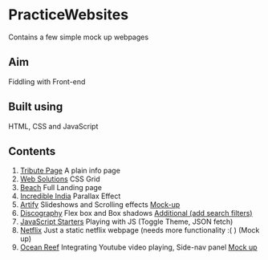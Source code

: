 # PracticeWebsites

Contains a few simple mock up webpages

## Aim
Fiddling with Front-end 

## Built using
HTML, CSS and JavaScript

## Contents
1. [Tribute Page](https://akshaya-vc.github.io/PracticeWebsites/1.Tribute_page/)
A plain info page
2. [Web Solutions](https://akshaya-vc.github.io/PracticeWebsites/2.Web_solutions(Grid)/)
CSS Grid
3. [Beach](https://akshaya-vc.github.io/PracticeWebsites/7.FullLandingPage/)
Full Landing page
4. [Incredible India](https://akshaya-vc.github.io/PracticeWebsites/8.ParallaxEffect/)
Parallax Effect
5. [Artify](https://akshaya-vc.github.io/PracticeWebsites/Artify/)
Slideshows and Scrolling effects [Mock-up](https://www.connect-bts.com/)
6. [Discography](https://akshaya-vc.github.io/PracticeWebsites/Discography/index)
Flex box and Box shadows [Additional (add search filters)](https://akshaya-vc.github.io/PracticeWebsites/Discography/Filmography)
7. [JavaScript Starters](https://akshaya-vc.github.io/PracticeWebsites/JS_Starters/)
Playing with JS (Toggle Theme, JSON fetch)
8. [Netflix](https://akshaya-vc.github.io/PracticeWebsites/Netflix/index1.html)
Just a static netflix webpage (needs more functionality :( ) (Mock up)
9. [Ocean Reef](https://akshaya-vc.github.io/PracticeWebsites/Ocean%20Reef/)
Integrating Youtube video playing, Side-nav panel [Mock up](https://www.50reefs.org/)
